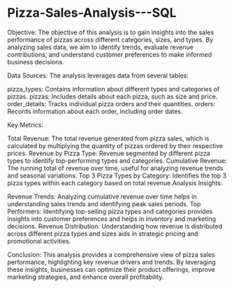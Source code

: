 # Pizza-Sales-Analysis---SQL
Objective:
The objective of this analysis is to gain insights into the sales performance of pizzas across different categories, sizes, and types. By analyzing sales data, we aim to identify trends, evaluate revenue contributions, and understand customer preferences to make informed business decisions.

Data Sources:
The analysis leverages data from several tables:

pizza_types: Contains information about different types and categories of pizzas.
pizzas: Includes details about each pizza, such as size and price.
order_details: Tracks individual pizza orders and their quantities.
orders: Records information about each order, including order dates.

Key Metrics:

Total Revenue: The total revenue generated from pizza sales, which is calculated by multiplying the quantity of pizzas ordered by their respective prices.
Revenue by Pizza Type: Revenue segmented by different pizza types to identify top-performing types and categories.
Cumulative Revenue: The running total of revenue over time, useful for analyzing revenue trends and seasonal variations.
Top 3 Pizza Types by Category: Identifies the top 3 pizza types within each category based on total revenue.Analysis Insights:

Revenue Trends: Analyzing cumulative revenue over time helps in understanding sales trends and identifying peak sales periods.
Top Performers: Identifying top-selling pizza types and categories provides insights into customer preferences and helps in inventory and marketing decisions.
Revenue Distribution: Understanding how revenue is distributed across different pizza types and sizes aids in strategic pricing and promotional activities.

Conclusion:
This analysis provides a comprehensive view of pizza sales performance, highlighting key revenue drivers and trends. By leveraging these insights, businesses can optimize their product offerings, improve marketing strategies, and enhance overall profitability.
